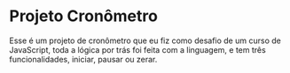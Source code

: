 # Projeto Cronômetro

Esse é um projeto de cronômetro que eu fiz como desafio de um curso de JavaScript, toda a lógica por trás foi feita com a linguagem, e tem três funcionalidades, iniciar, pausar ou zerar.
